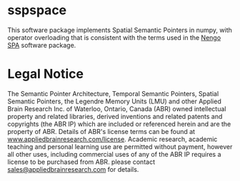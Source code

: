 # sspspace

This software package implements Spatial Semantic Pointers in numpy, with operator overloading that is consistent with the terms used in the [Nengo SPA](https://www.nengo.ai/nengo-spa/index.html) software package.

# Legal Notice


The Semantic Pointer Architecture, Temporal Semantic Pointers, Spatial Semantic Pointers, the Legendre Memory Units (LMU) and other Applied Brain Research Inc. of Waterloo, Ontario, Canada (ABR) owned  intellectual property and related libraries, derived inventions and related patents and copyrights (the ABR IP) which are included or referenced herein and are the property of ABR. Details of ABR's license terms can be found at www.appliedbrainresearch.com/license. Academic research, academic teaching and personal learning use are permitted without payment, however all other uses, including commercial uses of  any of the ABR IP requires a license to be purchased from ABR. please contact sales@appliedbrainresearch.com for details.

